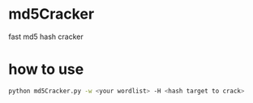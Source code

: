 # md5Cracker
fast md5 hash cracker 

# how to use

```bash
python md5Cracker.py -w <your wordlist> -H <hash target to crack>
```
